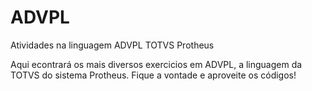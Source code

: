 # ADVPL
Atividades na linguagem ADVPL TOTVS Protheus
<br>

Aqui econtrará os mais diversos exercicios em ADVPL, a linguagem da TOTVS do sistema Protheus.
Fique a vontade e aproveite os códigos!

